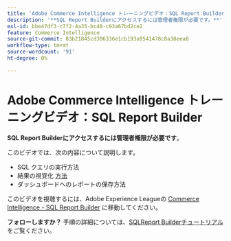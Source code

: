 ```yaml
---
title: 'Adobe Commerce Intelligence トレーニングビデオ：SQL Report Builder'
description: '**SQL Report Builderにアクセスするには管理者権限が必要です。**'
exl-id: bbe47df3-c7f2-4a35-bc48-c93a67bd2ce2
feature: Commerce Intelligence
source-git-commit: 83b21845cd306336e1cb193a9541478c8a38eea8
workflow-type: tm+mt
source-wordcount: '91'
ht-degree: 0%

---
```


# Adobe Commerce Intelligence トレーニングビデオ：SQL Report Builder

**SQL Report Builderにアクセスするには管理者権限が必要です**。

このビデオでは、次の内容について説明します。

* SQL クエリの実行方法
* 結果の視覚化 [ 方法 ](/docs/commerce-business-intelligence/mbi/tutorials/create-visuals-from-sql.html) <!-- Link fails-->
* ダッシュボードへのレポートの保存方法

このビデオを視聴するには、Adobe Experience Leagueの [Commerce Intelligence - SQL Report Builder](/docs/commerce-learn/tutorials/business-intelligence/sql-report-builder.html) に移動してください。

**フォローしますか？** 手順の詳細については、[SQLReport Builderチュートリアル ](/docs/commerce-business-intelligence/mbi/analyze/sql/sql-rpt-bldr.html) をご覧ください。
